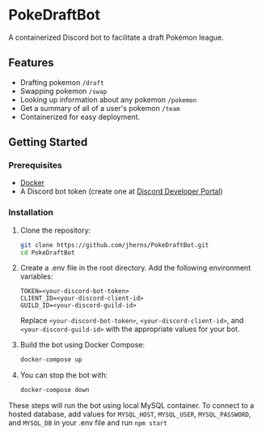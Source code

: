 # PokeDraftBot

A containerized Discord bot to facilitate a draft Pokémon league.

## Features

- Drafting pokemon `/draft`
- Swapping pokemon `/swap`
- Looking up information about any pokemon `/pokemon`
- Get a summary of all of a user's pokemon `/team`
- Containerized for easy deployment.

## Getting Started

### Prerequisites

- [Docker](https://www.docker.com/)
- A Discord bot token (create one at [Discord Developer Portal](https://discord.com/developers/applications))

### Installation

1. Clone the repository:

   ```bash
   git clone https://github.com/jherns/PokeDraftBot.git
   cd PokeDraftBot
   ```

2. Create a .env file in the root directory. Add the following environment variables:

   ```
   TOKEN=<your-discord-bot-token>
   CLIENT_ID=<your-discord-client-id>
   GUILD_ID=<your-discord-guild-id>
   ```

   Replace `<your-discord-bot-token>`, `<your-discord-client-id>`, and `<your-discord-guild-id>` with the appropriate values for your bot.

3. Build the bot using Docker Compose:

   ```bash
   docker-compose up
   ```

4. You can stop the bot with:
   ```bash
   docker-compose down
   ```

These steps will run the bot using local MySQL container. To connect to a hosted database, add values for `MYSQL_HOST`, `MYSQL_USER`, `MYSQL_PASSWORD`, and `MYSQL_DB` in your .env file and run `npm start`
